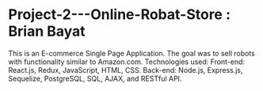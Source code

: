 # Project-2---Online-Robat-Store : Brian Bayat
This is an E-commerce Single Page Application. The goal was to sell robots with functionality similar to Amazon.com.
Technologies used:
Front-end: React.js, Redux, JavaScript, HTML, CSS. 
Back-end: Node.js, Express.js, Sequelize, PostgreSQL, SQL, AJAX, and RESTful API.
